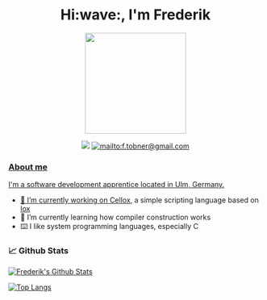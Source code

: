  <h1 align="center">Hi:wave:, I'm Frederik <width="30px"></h1>

<div id="header" align="center">
  <img src="https://media.giphy.com/media/lRLzrbhmh5pFf4jOga/giphy.gif" width="200"/>
</div>

<p align="center">  
<img src="https://img.shields.io/badge/age-26-blue">
<a href="mailto:f.tobner@gmail.com">
<img src="https://img.shields.io/badge/-Gmail-c14438?style=flat-square&logo=Gmail&logoColor=white&link=mailto:f.tobner@gmail.com" alt="mailto:f.tobner@gmail.com">
</p>


### About me

I'm a software development apprentice located in Ulm, Germany.

- 🔭 I’m currently working on [Cellox](https://github.com/FrederikTobner/Cellox), a simple scripting language based on [lox](https://craftinginterpreters.com/the-lox-language.html)
- 🌱 I’m currently learning how compiler construction works
- ⌨️ I like system programming languages, especially C

### :chart_with_upwards_trend: Github Stats

[![Frederik's Github Stats](https://github-readme-stats-frederiktobner.vercel.app/api?username=FrederikTobner&count_private=true&theme=dracula&show_icons=true%card_width=10px)](https://github.com/FrederikTobner)

[![Top Langs](https://github-readme-stats-frederiktobner.vercel.app/api/top-langs/?username=FrederikTobner&layout=compact&theme=dracula)](https://github.com/FrederikTobner)

